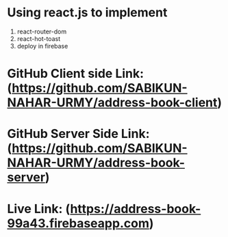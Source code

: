 # Using react.js to implement
1. react-router-dom
2. react-hot-toast
3. deploy in firebase 
# GitHub Client side Link: (https://github.com/SABIKUN-NAHAR-URMY/address-book-client)
# GitHub Server Side Link: (https://github.com/SABIKUN-NAHAR-URMY/address-book-server)

# Live Link: (https://address-book-99a43.firebaseapp.com)